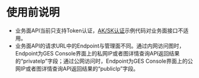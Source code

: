 # 使用前说明<a name="ges_03_0074"></a>

-   业务面API当前只支持Token认证，[AK/SK认证](获取请求认证.md#section17879983184055)示例代码对业务面接口不适用。
-   业务面API的请求URL中的Endpoint与管理面不同。通过内网访问图时，Endpoint为GES Console界面上的私网IP或者图详情查询API返回结果的“privateIp”字段；通过公网访问时，Endpoint为GES Console界面上的公网IP或者图详情查询API返回结果的“publicIp”字段。

